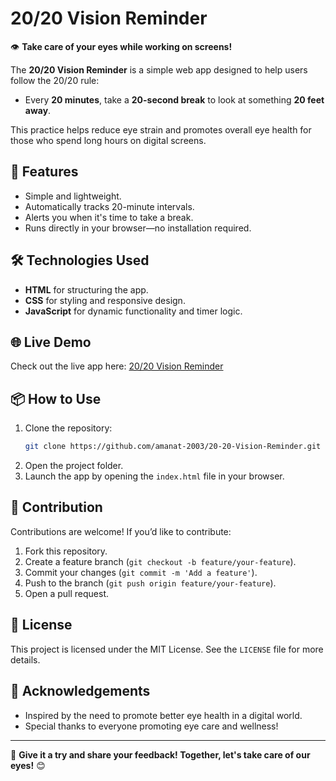# 20/20 Vision Reminder  

👁️ **Take care of your eyes while working on screens!**  

The **20/20 Vision Reminder** is a simple web app designed to help users follow the 20/20 rule:  
- Every **20 minutes**, take a **20-second break** to look at something **20 feet away**.  

This practice helps reduce eye strain and promotes overall eye health for those who spend long hours on digital screens.  

## 🚀 Features  
- Simple and lightweight.  
- Automatically tracks 20-minute intervals.  
- Alerts you when it's time to take a break.  
- Runs directly in your browser—no installation required.  

## 🛠️ Technologies Used  
- **HTML** for structuring the app.  
- **CSS** for styling and responsive design.  
- **JavaScript** for dynamic functionality and timer logic.  

## 🌐 Live Demo  
Check out the live app here: [20/20 Vision Reminder](https://20-20-vision-reminder.anamihub.com/)  

## 📦 How to Use  
1. Clone the repository:  
   ```bash  
   git clone https://github.com/amanat-2003/20-20-Vision-Reminder.git  
   ```  
2. Open the project folder.  
3. Launch the app by opening the `index.html` file in your browser.  

## 🤝 Contribution  
Contributions are welcome! If you’d like to contribute:  
1. Fork this repository.  
2. Create a feature branch (`git checkout -b feature/your-feature`).  
3. Commit your changes (`git commit -m 'Add a feature'`).  
4. Push to the branch (`git push origin feature/your-feature`).  
5. Open a pull request.  

## 📜 License  
This project is licensed under the MIT License. See the `LICENSE` file for more details.  

## 🙌 Acknowledgements  
- Inspired by the need to promote better eye health in a digital world.  
- Special thanks to everyone promoting eye care and wellness!  

---
🌟 **Give it a try and share your feedback! Together, let's take care of our eyes!** 😊  
